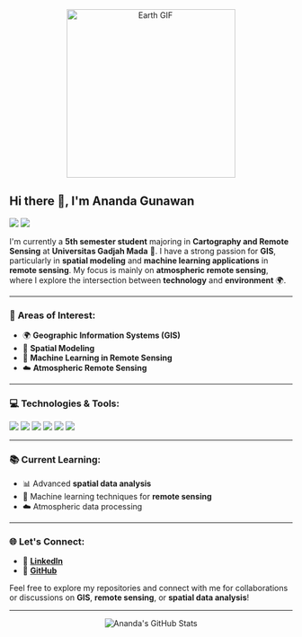 <div align="center">
  <img src="https://giphy.com/gifs/EuropeanSpaceAgency-space-esa-european-agency-8Am0UlfiwZcgEDOy4h" alt="Earth GIF" width="300"/>
</div>

## Hi there 👋, I'm **Ananda Gunawan**  
<a href="https://linkedin.com/in/ananda16gunawan"><img src="https://img.shields.io/badge/LinkedIn-Ananda%20Gunawan-blue?style=flat-square&logo=linkedin"></a> 
<a href="https://github.com/nandaisnanda"><img src="https://img.shields.io/badge/GitHub-nandaisnanda-black?style=flat-square&logo=github"></a>

I'm currently a **5th semester student** majoring in **Cartography and Remote Sensing** at **Universitas Gadjah Mada** 🏫. I have a strong passion for **GIS**, particularly in **spatial modeling** and **machine learning applications** in **remote sensing**. My focus is mainly on **atmospheric remote sensing**, where I explore the intersection between **technology** and **environment** 🌍.

---

### 🌱 **Areas of Interest:**
- 🌍 **Geographic Information Systems (GIS)**
- 🧠 **Spatial Modeling**
- 🤖 **Machine Learning in Remote Sensing**
- ☁️ **Atmospheric Remote Sensing**

---

### 💻 **Technologies & Tools:**
<p>
  <img src="https://img.shields.io/badge/Python-3776AB?style=for-the-badge&logo=python&logoColor=white"/>
  <img src="https://img.shields.io/badge/R-276DC3?style=for-the-badge&logo=r&logoColor=white"/>
  <img src="https://img.shields.io/badge/QGIS-3F7D24?style=for-the-badge&logo=qgis&logoColor=white"/>
  <img src="https://img.shields.io/badge/ENVI-ff0000?style=for-the-badge&logo=default&logoColor=white"/>
  <img src="https://img.shields.io/badge/Google_Earth_Engine-34A853?style=for-the-badge&logo=googleearth&logoColor=white"/>
  <img src="https://img.shields.io/badge/ArcGIS-56A902?style=for-the-badge&logo=esri&logoColor=white"/>
</p>

---

### 📚 **Current Learning:**
- 📊 Advanced **spatial data analysis**
- 🤖 Machine learning techniques for **remote sensing**
- ☁️ Atmospheric data processing

---

### 🌐 **Let's Connect:**
- 💼 [**LinkedIn**](https://linkedin.com/in/ananda16gunawan)
- 📁 [**GitHub**](https://github.com/nandaisnanda)

Feel free to explore my repositories and connect with me for collaborations or discussions on **GIS**, **remote sensing**, or **spatial data analysis**!

---

<div align="center">
  <img src="https://github-readme-stats.vercel.app/api?username=nandaisnanda&show_icons=true&theme=radical" alt="Ananda's GitHub Stats" />
</div>
